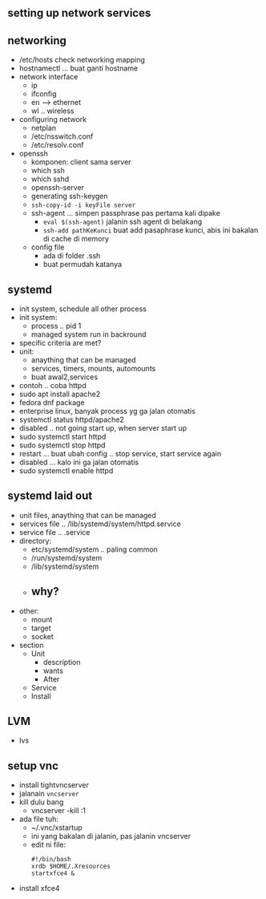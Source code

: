 ## setting up network services



## networking
- /etc/hosts check networking mapping
- hostnamectl ... buat ganti hostname
- network interface
    - ip
    - ifconfig
    - en --> ethernet
    - wl .. wireless
- configuring network
    - netplan
    - /etc/nsswitch.conf
    - /etc/resolv.conf
- openssh
    - komponen: client sama server
    - which ssh
    - which sshd
    - openssh-server
    - generating ssh-keygen
    - ```ssh-copy-id -i keyFile server```
    - ssh-agent ... simpen passphrase pas pertama kali dipake
        - ```eval $(ssh-agent)``` jalanin ssh agent di belakang
        - ```ssh-add pathKeKunci``` buat add pasaphrase kunci, abis ini bakalan di cache di memory
    - config file
        - ada di folder .ssh
        - buat permudah katanya

## systemd
- init system, schedule all other process
- init system:
    - process .. pid 1
    - managed system run in backround
- specific criteria are met?
- unit:
    - anaything that can be managed
    - services, timers, mounts, automounts
    - buat awal2,services
- contoh .. coba httpd
- sudo apt install apache2
- fedora dnf package
- enterprise linux, banyak process yg ga jalan otomatis
- systemctl status httpd/apache2
- disabled .. not going start up, when server start up
- sudo systemctl start httpd
- sudo systemctl stop httpd
- restart ... buat ubah config .. stop service, start service again
- disabled ... kalo ini ga jalan otomatis
- sudo systemctl enable httpd


## systemd laid out
- unit files, anaything that can be managed
- services file .. /lib/systemd/system/httpd.service
- service file .. .service
- directory:
    - etc/systemd/system .. paling common
    - /run/systemd/system
    - /lib/systemd/system
    - why?
        - 
- other:
    - mount
    - target
    - socket
- section
    - Unit
        - description
        - wants
        - After
    - Service
    - Install

## LVM
- lvs


## setup vnc
- install tightvncserver
- jalanain ```vncserver```
- kill dulu bang
    - vncserver -kill :1
- ada file tuh:
    - ~/.vnc/xstartup
    - ini yang bakalan di jalanin, pas jalanin vncserver
    - edit ni file:
        ```
        #!/bin/bash
        xrdb $HOME/.Xresources
        startxfce4 &
        ```
- install xfce4




